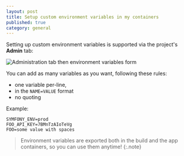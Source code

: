 ```yaml
---
layout: post
title: Setup custom environment variables in my containers
published: true
category: general
---
```


Setting up custom environment variables is supported via the project's **Admin** tab:

![Administration tab then environment variables form](/assets/screenshots/project-env.png)

You can add as many variables as you want, following these rules:

* one variable per-line,
* in the `NAME=VALUE` format
* no quoting

Example:

    SYMFONY_ENV=prod
    FOO_API_KEY=7BMnTzAIoTeVg
    FOO=some value with spaces

> Environment variables are exported both in the build and the app containers, so you can use them anytime!
{:.note}